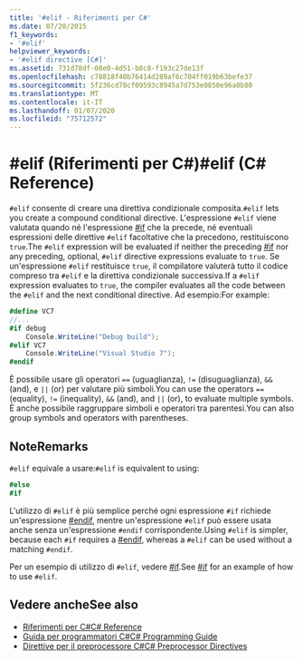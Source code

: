 ```yaml
---
title: '#elif - Riferimenti per C#'
ms.date: 07/20/2015
f1_keywords:
- '#elif'
helpviewer_keywords:
- '#elif directive [C#]'
ms.assetid: 731d78df-08e0-4d51-b8c8-f193c27de13f
ms.openlocfilehash: c78818f40b76414d289af6c704ff019b63befe37
ms.sourcegitcommit: 5f236cd78cf09593c8945a7d753e0850e96a0b80
ms.translationtype: MT
ms.contentlocale: it-IT
ms.lasthandoff: 01/07/2020
ms.locfileid: "75712572"
---
```

# <a name="elif-c-reference"></a><span data-ttu-id="df4b2-102">#elif (Riferimenti per C#)</span><span class="sxs-lookup"><span data-stu-id="df4b2-102">#elif (C# Reference)</span></span>
<span data-ttu-id="df4b2-103">`#elif` consente di creare una direttiva condizionale composita.</span><span class="sxs-lookup"><span data-stu-id="df4b2-103">`#elif` lets you create a compound conditional directive.</span></span> <span data-ttu-id="df4b2-104">L'espressione `#elif` viene valutata quando né l'espressione [#if](./preprocessor-if.md) che la precede, né eventuali espressioni delle direttive `#elif` facoltative che la precedono, restituiscono `true`.</span><span class="sxs-lookup"><span data-stu-id="df4b2-104">The `#elif` expression will be evaluated if neither the preceding [#if](./preprocessor-if.md) nor any preceding, optional, `#elif` directive expressions evaluate to `true`.</span></span> <span data-ttu-id="df4b2-105">Se un'espressione `#elif` restituisce `true`, il compilatore valuterà tutto il codice compreso tra `#elif` e la direttiva condizionale successiva.</span><span class="sxs-lookup"><span data-stu-id="df4b2-105">If a `#elif` expression evaluates to `true`, the compiler evaluates all the code between the `#elif` and the next conditional directive.</span></span> <span data-ttu-id="df4b2-106">Ad esempio:</span><span class="sxs-lookup"><span data-stu-id="df4b2-106">For example:</span></span>  
  
```csharp
#define VC7  
//...  
#if debug  
    Console.WriteLine("Debug build");  
#elif VC7  
    Console.WriteLine("Visual Studio 7");  
#endif  
```  
  
 <span data-ttu-id="df4b2-107">È possibile usare gli operatori `==` (uguaglianza), `!=` (disuguaglianza), `&&` (and), e `||` (or) per valutare più simboli.</span><span class="sxs-lookup"><span data-stu-id="df4b2-107">You can use the operators `==` (equality), `!=` (inequality), `&&` (and), and `||` (or), to evaluate multiple symbols.</span></span> <span data-ttu-id="df4b2-108">È anche possibile raggruppare simboli e operatori tra parentesi.</span><span class="sxs-lookup"><span data-stu-id="df4b2-108">You can also group symbols and operators with parentheses.</span></span>  
  
## <a name="remarks"></a><span data-ttu-id="df4b2-109">Note</span><span class="sxs-lookup"><span data-stu-id="df4b2-109">Remarks</span></span>  
 <span data-ttu-id="df4b2-110">`#elif` equivale a usare:</span><span class="sxs-lookup"><span data-stu-id="df4b2-110">`#elif` is equivalent to using:</span></span>  
  
```csharp
#else  
#if  
```  
  
 <span data-ttu-id="df4b2-111">L'utilizzo di `#elif` è più semplice perché ogni espressione `#if` richiede un'espressione [#endif](./preprocessor-endif.md), mentre un'espressione `#elif` può essere usata anche senza un'espressione `#endif` corrispondente.</span><span class="sxs-lookup"><span data-stu-id="df4b2-111">Using `#elif` is simpler, because each `#if` requires a [#endif](./preprocessor-endif.md), whereas a `#elif` can be used without a matching `#endif`.</span></span>  
  
 <span data-ttu-id="df4b2-112">Per un esempio di utilizzo di `#elif`, vedere [#if](./preprocessor-if.md).</span><span class="sxs-lookup"><span data-stu-id="df4b2-112">See [#if](./preprocessor-if.md) for an example of how to use `#elif`.</span></span>  
  
## <a name="see-also"></a><span data-ttu-id="df4b2-113">Vedere anche</span><span class="sxs-lookup"><span data-stu-id="df4b2-113">See also</span></span>

- [<span data-ttu-id="df4b2-114">Riferimenti per C#</span><span class="sxs-lookup"><span data-stu-id="df4b2-114">C# Reference</span></span>](../index.md)
- [<span data-ttu-id="df4b2-115">Guida per programmatori C#</span><span class="sxs-lookup"><span data-stu-id="df4b2-115">C# Programming Guide</span></span>](../../programming-guide/index.md)
- [<span data-ttu-id="df4b2-116">Direttive per il preprocessore C#</span><span class="sxs-lookup"><span data-stu-id="df4b2-116">C# Preprocessor Directives</span></span>](./index.md)
